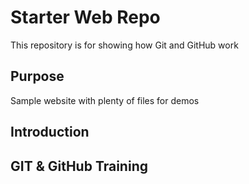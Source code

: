 # Starter Web Repo

This repository is for showing how Git and GitHub work

## Purpose

Sample website with plenty of files for demos

## Introduction

## GIT & GitHub Training
